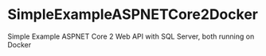 # SimpleExampleASPNETCore2Docker
Simple Example ASPNET Core 2 Web API  with SQL Server, both running on Docker

